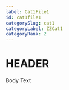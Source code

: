 ```yaml
---
label: Cat1File1
id: cat1file1
categorySlug: cat1
categoryLabel: ZZCat1
categoryRank: 2
---
```


# HEADER

Body Text
